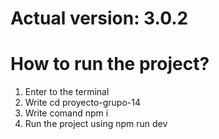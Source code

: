# Actual version: 3.0.2
# How to run the project?
1. Enter to the terminal
2. Write cd proyecto-grupo-14
3. Write comand npm i
4. Run the project using npm run dev
